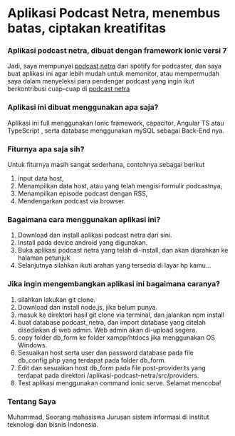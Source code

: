 # Aplikasi Podcast Netra, menembus batas, ciptakan kreatifitas

### Aplikasi podcast netra, dibuat dengan framework ionic versi 7

Jadi, saya mempunyai [podcast netra](https://podcasters.spotify.com/pod/show/muhammad-gagah) dari spotify for podcaster, dan saya buat aplikasi ini agar lebih mudah untuk memonitor, atau mempermudah saya dalam menyeleksi
para pendengar podcast yang ingin ikut berkontribusi cuap-cuap di [podcast netra](https://podcasters.spotify.com/pod/show/muhammad-gagah)

### Aplikasi ini dibuat menggunakan apa saja?

Aplikasi ini full menggunakan Ionic framework, capacitor, Angular TS atau TypeScript , serta database menggunakan mySQL sebagai Back-End nya.

### Fiturnya apa saja sih?

Untuk fiturnya masih sangat sederhana, contohnya sebagai berikut

1. input data host,
2. Menampilkan data host, atau yang telah mengisi formulir podcastnya,
3. Menampilkan episode podcast dengan RSS,
4. Mendengarkan podcast via browser.

### Bagaimana cara menggunakan aplikasi ini?

1. Download dan install aplikasi podcast netra dari sini.
2. Install pada device android yang digunakan.
3. Buka aplikasi podcast netra yang telah di-install, dan akan diarahkan ke halaman petunjuk
4. Selanjutnya silahkan ikuti arahan yang tersedia di layar hp kamu...

### Jika ingin mengembangkan aplikasi ini bagaimana caranya?

1. silahkan lakukan git clone.
2. Download dan install node.js, jika belum punya.
3. masuk ke direktori hasil git clone via terminal, dan jalankan npm install
4. buat database podcast_netra, dan import database yang ditelah disediakan di web admin. Web admin akan di-upload segera.
5. copy folder db_form ke folder xampp/htdocs jika menggunakan OS Windows.
6. Sesuaikan host serta user dan password database pada file db_config.php yang terdapat pada folder db_form.
7. Edit dan sesuaikan host db_form pada file post-provider.ts yang terdapat pada direktori /aplikasi-podcast-netra/src/providers.
8. Test aplikasi menggunakan command ionic serve.
   Selamat mencoba!

### Tentang Saya

Muhammad, Seorang mahasiswa Jurusan sistem informasi di institut teknologi dan bisnis Indonesia.
